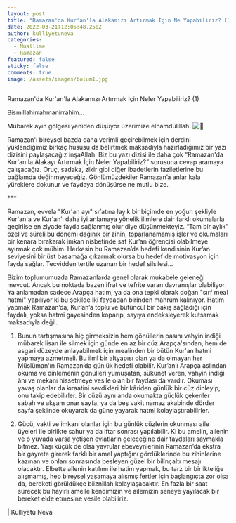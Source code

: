 ```yaml
---
layout: post
title: "Ramazan'da Kur'an'la Alakamızı Artırmak İçin Ne Yapabiliriz? (1) "
date: 2022-03-21T12:05:48.250Z
author: kulliyetuneva
categories:
  - Muallime
  - Ramazan
featured: false
sticky: false
comments: true
image: /assets/images/bolum1.jpg
---
```

<!--StartFragment-->

Ramazan'da Kur'an'la Alakamızı Artırmak İçin Neler Yapabiliriz? (1)

Bismillahirrahmanirrahim...

Mübarek ayın gölgesi yeniden düşüyor üzerimize elhamdülillah. ![🌙](https://static.xx.fbcdn.net/images/emoji.php/v9/t33/1/16/1f319.png)

Ramazan'ı bireysel bazda daha verimli geçirebilmek için derdini yüklendiğimiz birkaç hususu da belirtmek maksadıyla hazırladığımız bir yazı dizisini paylaşacağız inşaAllah. Biz bu yazı dizisi ile daha çok “Ramazan'da Kur'an'la Alakayı Artırmak İçin Neler Yapabiliriz?” sorusuna cevap aramaya çalışacağız. Oruç, sadaka, zikir gibi diğer ibadetlerin faziletlerine bu bağlamda değinmeyeceğiz. Gönlümüzdekiler Ramazan’a anlar kala yüreklere dokunur ve faydaya dönüşürse ne mutlu bize.

\*\**

Ramazan, evvela "Kur'an ayı" sıfatına layık bir biçimde en yoğun şekliyle Kur'an'a ve Kur'an’ı daha iyi anlamaya yönelik ilimlere dair farklı okumalarla geçirilse en ziyade fayda sağlanmış olur diye düşünmekteyiz. “Tam bir aylık” özel ve süreli bu dönemi dağınık bir zihin, toparlanamamış işler ve okumaları bir kenara bırakarak imkan nisbetinde saf Kur’an öğrencisi olabilmeye ayırmak çok mühim. Herkesin bu Ramazan’da hedefi kendisinin Kur’an seviyesini bir üst basamağa çıkarmak olursa bu hedef de motivasyon için fayda sağlar. Tecvidden tertile uzanan bir hedef silsilesi...

Bizim toplumumuzda Ramazanlarda genel olarak mukabele geleneği mevcut. Ancak bu noktada bazen ifrat ve tefrite varan davranışlar olabiliyor. Ya anlamadan sadece Arapça hatim, ya da ona tepki olarak doğan "sırf meal hatmi" yapılıyor ki bu şekilde iki faydadan birinden mahrum kalınıyor. Hatim yapmak Ramazan’da, Kur’an’a toplu ve bütüncül bir bakış sağladığı için faydalı, yoksa hatmi gayesinden koparıp, sayıya endeksleyerek kutsamak maksadıyla değil.

1) Bunun tartışmasına hiç girmeksizin hem gönüllerin pasını vahyin indiği mübarek lisan ile silmek için günde en az bir cüz Arapça'sından, hem de asgari düzeyde anlayabilmek için mealinden bir bütün Kur'an hatmi yapmaya azmetmeli. Bu ilmî bir altyapısı olan ya da olmayan her Müslüman'ın Ramazan’da günlük hedefi olabilir. Kur’an’ı Arapça aslından okuma ve dinlemenin gönülleri yumuşatan, sükunet veren, vahyin indiği ânı ve mekanı hissetmeye vesile olan bir faydası da vardır. Okuması yavaş olanlar da kıraatini sevdikleri bir kâriden günlük bir cüz dinleyip, onu takip edebilirler. Bir cüzü aynı anda okumakta güçlük çekenler sabah ve akşam onar sayfa, ya da beş vakit namaz akabinde dörder sayfa şeklinde okuyarak da güne yayarak hatmi kolaylaştırabilirler.

2) Gücü, vakti ve imkanı olanlar için bu günlük cüzlerin okunması aile üyeleri ile birlikte sahur ya da iftar sonrası yapılabilir. Ki bu amelin, ailenin ve o yuvada varsa yetişen evlatların geleceğine dair faydaları saymakla bitmez. Yaşı küçük de olsa yavrular ebeveynlerinin Ramazan’da ekstra bir gayrete girerek farklı bir amel yaptığını gördüklerinde bu zihinlerine kazınan ve onları sonrasında besleyen güzel bir bilinçaltı mesajı olacaktır. Elbette ailenin katılımı ile hatim yapmak, bu tarz bir birlikteliğe alışmamış, hep bireysel yaşamaya alışmış fertler için başlangıçta zor olsa da, bereketi görüldükçe biiznillah kolaylaşacaktır. En fazla bir saat sürecek bu hayırlı amelle kendimizin ve ailemizin seneye yayılacak bir bereket elde etmesine vesile olabiliriz.

\| Kulliyetu Neva 

<!--EndFragment-->